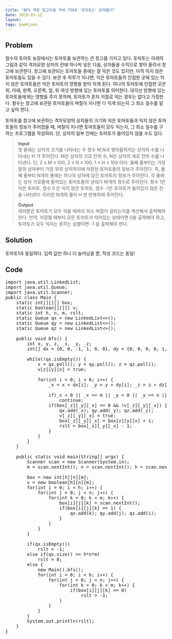 ```yaml
---
title: "BFS 백준 알고리즘 자바 7569 '토마토2' 문제풀이"
date: 2019-03-12
layout:
tags: baekjoon
---
```



## Problem
철수의 토마토 농장에서는 토마토를 보관하는 큰 창고를 가지고 있다. 토마토는 아래의 그림과 같이 격자모양 상자의 칸에 하나씩 넣은 다음, 상자들을 수직으로 쌓아 올려서 창고에 보관한다.
창고에 보관되는 토마토들 중에는 잘 익은 것도 있지만, 아직 익지 않은 토마토들도 있을 수 있다. 보관 후 하루가 지나면, 익은 토마토들의 인접한 곳에 있는 익지 않은 토마토들은 익은 토마토의 영향을 받아 익게 된다. 하나의 토마토에 인접한 곳은 위, 아래, 왼쪽, 오른쪽, 앞, 뒤 여섯 방향에 있는 토마토를 의미한다. 대각선 방향에 있는 토마토들에게는 영향을 주지 못하며, 토마토가 혼자 저절로 익는 경우는 없다고 가정한다. 철수는 창고에 보관된 토마토들이 며칠이 지나면 다 익게 되는지 그 최소 일수를 알고 싶어 한다.

토마토를 창고에 보관하는 격자모양의 상자들의 크기와 익은 토마토들과 익지 않은 토마토들의 정보가 주어졌을 때, 며칠이 지나면 토마토들이 모두 익는지, 그 최소 일수를 구하는 프로그램을 작성하라. 단, 상자의 일부 칸에는 토마토가 들어있지 않을 수도 있다.

> <b>Input</b><br>
첫 줄에는 상자의 크기를 나타내는 두 정수 M,N과 쌓아올려지는 상자의 수를 나타내는 H 가 주어진다. M은 상자의 가로 칸의 수, N은 상자의 세로 칸의 수를 나타낸다. 단, 2 ≤ M ≤ 100, 2 ≤ N ≤ 100, 1 ≤ H ≤ 100 이다. 둘째 줄부터는 가장 밑의 상자부터 가장 위의 상자까지에 저장된 토마토들의 정보가 주어진다. 즉, 둘째 줄부터 N개의 줄에는 하나의 상자에 담긴 토마토의 정보가 주어진다. 각 줄에는 상자 가로줄에 들어있는 토마토들의 상태가 M개의 정수로 주어진다. 정수 1은 익은 토마토, 정수 0 은 익지 않은 토마토, 정수 -1은 토마토가 들어있지 않은 칸을 나타낸다. 이러한 N개의 줄이 H 번 반복하여 주어진다.

> <b>Output</b><br>
여러분은 토마토가 모두 익을 때까지 최소 며칠이 걸리는지를 계산해서 출력해야 한다. 만약, 저장될 때부터 모든 토마토가 익어있는 상태이면 0을 출력해야 하고, 토마토가 모두 익지는 못하는 상황이면 -1 을 출력해야 한다.


## Solution
토마토1과 동일하다. 입력 값만 하나 더 늘어났을 뿐, 작성 코드는 동일!


## Code
<pre>
import java.util.LinkedList;
import java.util.Queue;
import java.util.Scanner;
public class Main {
	static int[][][] box;
	static boolean[][][] v;
	static int h, n, m, rslt;
	static Queue<Integer> qx = new LinkedList<>();
	static Queue<Integer> qy = new LinkedList<>();
	static Queue<Integer> qz = new LinkedList<>();
	
	public void bfs() {
		int x, y, z, _x, _y, _z;
		int[] dx = {0, 0, -1, 1, 0, 0}, dy = {0, 0, 0, 0, 1, -1}, dz = {1, -1, 0, 0, 0, 0};
		
		while(!qx.isEmpty()) {
			x = qx.poll(); y = qy.poll(); z = qz.poll();
			v[z][y][x] = true;
			
			for(int i = 0; i < 6; i++) {
				_x = x + dx[i]; _y = y + dy[i]; _z = z + dz[i];
				
				if(_x < 0 || _x >= m || _y < 0 || _y >= n || _z < 0 || _z >= h)
					continue; 
				if(box[_z][_y][_x] == 0 && !v[_z][_y][_x]) {
					qx.add(_x); qy.add(_y); qz.add(_z);
					v[_z][_y][_x] = true;
					box[_z][_y][_x] = box[z][y][x] + 1;
                    rslt = box[_z][_y][_x] - 1;
				}
			}
		}
	}
	
	public static void main(String[] args) {
		Scanner scan = new Scanner(System.in);
		m = scan.nextInt(); n = scan.nextInt(); h = scan.nextInt();
		
		box = new int[h][n][m];
		v = new boolean[h][n][m];
		for(int i = 0; i < h; i++) {
			for(int j = 0; j < n; j++) {
				for(int k = 0; k < m; k++) {
					box[i][j][k] = scan.nextInt(); 
					if(box[i][j][k] == 1) {
						qx.add(k); qy.add(j); qz.add(i);
					}
				}
			}
		}
		
		if(qx.isEmpty())
			rslt = -1;
        else if(qx.size() == h*n*m)
            rslt = 0;
		else {
			new Main().bfs();
			for(int i = 0; i < h; i++) {
				for(int j = 0; j < n; j++) {
					for(int k = 0; k < m; k++) {
						if(box[i][j][k] == 0)
							rslt = -1;
					}
				}
			}
		}
		System.out.println(rslt);
	}
}
